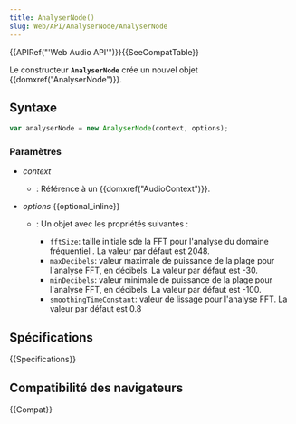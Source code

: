 ```yaml
---
title: AnalyserNode()
slug: Web/API/AnalyserNode/AnalyserNode
---
```


{{APIRef("'Web Audio API'")}}{{SeeCompatTable}}

Le constructeur **`AnalyserNode`** crée un nouvel objet {{domxref("AnalyserNode")}}.

## Syntaxe

```js
var analyserNode = new AnalyserNode(context, options);
```

### Paramètres

- _context_
  - : Référence à un {{domxref("AudioContext")}}.
- _options_ {{optional_inline}}

  - : Un objet avec les propriétés suivantes :

    - `fftSize`: taille initiale sde la FFT pour l'analyse du domaine fréquentiel . La valeur par défaut est 2048.
    - `maxDecibels`: valeur maximale de puissance de la plage pour l'analyse FFT, en décibels. La valeur par défaut est -30.
    - `minDecibels`: valeur minimale de puissance de la plage pour l'analyse FFT, en décibels. La valeur par défaut est -100.
    - `smoothingTimeConstant`: valeur de lissage pour l'analyse FFT. La valeur par défaut est 0.8

## Spécifications

{{Specifications}}

## Compatibilité des navigateurs

{{Compat}}
